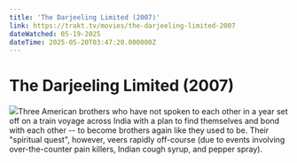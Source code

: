 ```yaml
---
title: 'The Darjeeling Limited (2007)' 
link: https://trakt.tv/movies/the-darjeeling-limited-2007
dateWatched: 05-19-2025
dateTime: 2025-05-20T03:47:20.000000Z
---
```

# The Darjeeling Limited (2007)

![](https://walter-r2.trakt.tv/images/movies/000/002/666/fanarts/thumb/5d51141ce4.jpg)Three American brothers who have not spoken to each other in a year set off on a train voyage across India with a plan to find themselves and bond with each other -- to become brothers again like they used to be. Their "spiritual quest", however, veers rapidly off-course (due to events involving over-the-counter pain killers, Indian cough syrup, and pepper spray).